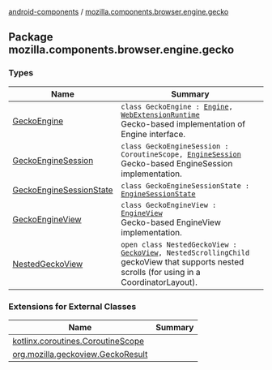 [android-components](../index.md) / [mozilla.components.browser.engine.gecko](./index.md)

## Package mozilla.components.browser.engine.gecko

### Types

| Name | Summary |
|---|---|
| [GeckoEngine](-gecko-engine/index.md) | `class GeckoEngine : `[`Engine`](../mozilla.components.concept.engine/-engine/index.md)`, `[`WebExtensionRuntime`](../mozilla.components.concept.engine.webextension/-web-extension-runtime/index.md)<br>Gecko-based implementation of Engine interface. |
| [GeckoEngineSession](-gecko-engine-session/index.md) | `class GeckoEngineSession : CoroutineScope, `[`EngineSession`](../mozilla.components.concept.engine/-engine-session/index.md)<br>Gecko-based EngineSession implementation. |
| [GeckoEngineSessionState](-gecko-engine-session-state/index.md) | `class GeckoEngineSessionState : `[`EngineSessionState`](../mozilla.components.concept.engine/-engine-session-state/index.md) |
| [GeckoEngineView](-gecko-engine-view/index.md) | `class GeckoEngineView : `[`EngineView`](../mozilla.components.concept.engine/-engine-view/index.md)<br>Gecko-based EngineView implementation. |
| [NestedGeckoView](-nested-gecko-view/index.md) | `open class NestedGeckoView : `[`GeckoView`](https://mozilla.github.io/geckoview/javadoc/mozilla-central/org/mozilla/geckoview/GeckoView.html)`, NestedScrollingChild`<br>geckoView that supports nested scrolls (for using in a CoordinatorLayout). |

### Extensions for External Classes

| Name | Summary |
|---|---|
| [kotlinx.coroutines.CoroutineScope](kotlinx.coroutines.-coroutine-scope/index.md) |  |
| [org.mozilla.geckoview.GeckoResult](org.mozilla.geckoview.-gecko-result/index.md) |  |

